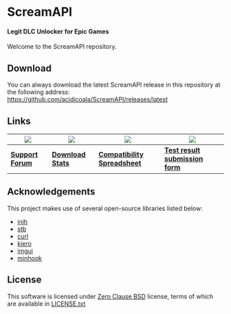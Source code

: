 # ScreamAPI
#### Legit DLC Unlocker for Epic Games
Welcome to the ScreamAPI repository.

## Download
You can always download the latest ScreamAPI release in this repository at the following address:
https://github.com/acidicoala/ScreamAPI/releases/latest

## Links

|![](https://i.ibb.co/zfg4kmg/cs.png)|![](https://i.ibb.co/9YrFrMH/circle-icon-16px.png)|![](https://i.ibb.co/qBZjbdc/sheets.png)                                                                                                                      |![](https://i.ibb.co/mHytW8F/forms-16px.png)                                                                                          |
|------------------------------------|--------------------------------------------------|--------------------------------------------------------------------------------------------------------------------------------------------------------------|--------------------------------------------------------------------------------------------------------------------------------------|
|[**Support Forum**](https://cs.rin.ru/forum/viewtopic.php?f=29&t=106474)|[**Download Stats**](https://scream-api-stats.web.app/)| [**Compatibility Spreadsheet**](https://docs.google.com/spreadsheets/d/1yCm2KWSFlV283SI35QpI86v68bFnK7MwxicKBEihIJM)|[**Test result submission form**](https://docs.google.com/forms/d/e/1FAIpQLSeEGotx8ThaHQK8ywW_UPwTJysUZWnCPIDNBJjNpvXAYLPBEg/viewform)|

## Acknowledgements

This project makes use of several open-source libraries listed below:

* [inih](https://github.com/benhoyt/inih)
* [stb](https://github.com/nothings/stb)
* [curl](https://github.com/curl/curl)
* [kiero](https://github.com/Rebzzel/kiero)
* [imgui](https://github.com/ocornut/imgui)
* [minhook](https://github.com/TsudaKageyu/minhook)

## License
This software is licensed under [Zero Clause BSD](https://en.wikipedia.org/wiki/BSD_licenses#0-clause_license_(%22BSD_Zero_Clause_License%22,[14]_%22Zero-Clause_BSD%22,[15]_or_%22Free_Public_License_1.0.0%22[15])) license, terms of which are available in [LICENSE.txt](LICENSE.txt)
